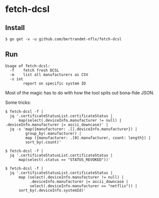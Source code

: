 # fetch-dcsl

## Install

`$ go get -v -u github.com/bertrandmt-nflx/fetch-dcsl`

## Run

```
Usage of fetch-dcsl:
  -f	fetch fresh DCSL
  -m	list all manufacturers as CSV
  -s int
    	report on specific system ID
```

Most of the magic has to do with how the tool spits out bona-fide JSON.

Some tricks:

```
$ fetch-dcsl -f |
  jq '.certificateStatusList.certificateStatus |
      map(select(.deviceInfo.manufacturer != null) | .deviceInfo.manufacturer |= ascii_downcase)' |
  jq -s 'map({manufacturer: .[].deviceInfo.manufacturer}) |
         group_by(.manufacturer) |
         map ({manufacturer: .[0].manufacturer, count: length}) |
         sort_by(.count)'
```

```
$ fetch-dcsl -f |
  jq '.certificateStatusList.certificateStatus |
      map(select(.status == "STATUS_REVOKED"))'
```

```
$ fetch-dcsl -f |
  jq '.certificateStatusList.certificateStatus |
      map (select(.deviceInfo.manufacturer != null) |
           .deviceInfo.manufacturer |= ascii_downcase |
           select(.deviceInfo.manufacturer == "netflix")) |
      sort_by(.deviceInfo.systemId)'
```
